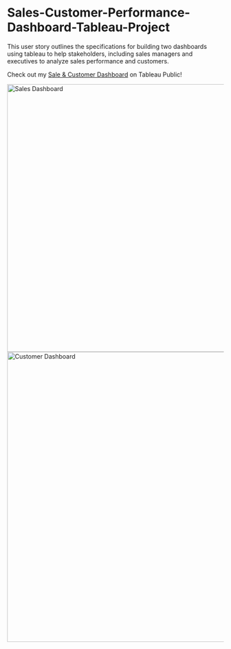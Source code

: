# Sales-Customer-Performance-Dashboard-Tableau-Project

This user story outlines the specifications for building two dashboards using tableau to help stakeholders, including sales managers and executives to analyze sales performance and customers. 

Check out my [Sale & Customer Dashboard](https://public.tableau.com/app/profile/priyanka.gowtham/viz/SalesMetricPerformanceAnalysis/CustomerDashboard/) on Tableau Public!  


<img width="621" alt="Sales Dashboard" src="https://github.com/user-attachments/assets/9c2cb2e4-c5cb-4db1-9637-62265fa3e08b" />



<img width="673" alt="Customer Dashboard" src="https://github.com/user-attachments/assets/dafabb9c-080b-40e9-b299-db9133e58eb6" />

